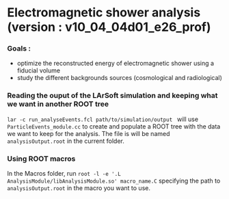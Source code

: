 # Electromagnetic shower analysis (version : v10_04_04d01_e26_prof)
### Goals :
- optimize the reconstructed energy of electromagnetic shower using a fiducial volume
- study the different backgrounds sources (cosmological and radiological)

### Reading the ouput of the LArSoft simulation and keeping what we want in another ROOT tree
```lar -c run_analyseEvents.fcl path/to/simulation/output ``` will use ```ParticleEvents_module.cc``` to create and populate a ROOT tree with the data we want to keep for the analysis. The file is will be named ```analysisOutput.root``` in the current folder.

### Using ROOT macros
In the Macros folder, run ```root -l -e '.L AnalysisModule/libAnalysisModule.so' macro_name.C``` specifying the path to ```analysisOutput.root``` in the macro you want to use.
